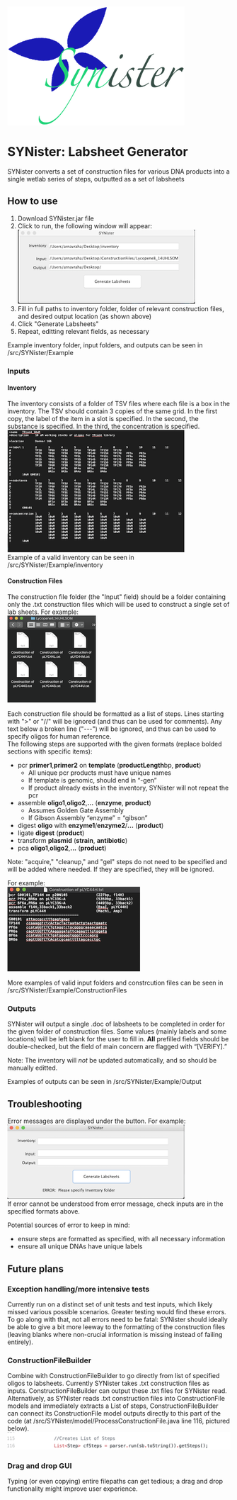 ![SYNister Logo](/READMEphotos/SYNister.png)
# SYNister: Labsheet Generator
SYNister converts a set of construction files for various DNA products into a single wetlab series of steps, outputted as a set of labsheets
## How to use
1. Download SYNister.jar file
2. Click to run, the following window will appear:  
![interface1](/READMEphotos/interface.png)    
3. Fill in full paths to inventory folder, folder of relevant construction files, and desired output location (as shown above)
4. Click "Generate Labsheets"
5. Repeat, editting relevant fields, as necessary
  
Example inventory folder, input folders, and outputs can be seen in /src/SYNister/Example  
### Inputs
#### Inventory
The inventory consists of a folder of TSV files where each file is a box in the inventory. The TSV should contain 3 copies of the same grid. In the first copy, the label of the item in a slot is specified. In the second, the substance is specified. In the third, the concentration is specified.    
![inv3](/READMEphotos/inventory.png)   
Example of a valid inventory can be seen in /src/SYNister/Example/inventory
#### Construction Files
The construction file folder (the "Input" field) should be a folder containing only the .txt construction files which will be used to construct a single set of lab sheets. For example:  
![inputfolder3s](/READMEphotos/inputfolder.png)   
   
Each construction file should be formatted as a list of steps. Lines starting with ">" or "//" will be ignored (and thus can be used for comments). Any text below a broken line ("---") will be ignored, and thus can be used to specify oligos for human reference.  
The following steps are supported with the given formats (replace bolded sections with specific items):  
 * pcr **primer1**,**primer2** on **template**		(**productLength**bp, **product**)
   * All unique pcr products must have unique names
   * If template is genomic, should end in “-gen”
   * If product already exists in the inventory, SYNister will not repeat the pcr
 * assemble **oligo1**,**oligo2**,**...**				(**enzyme**, **product**)
   * Assumes Golden Gate Assembly
   * If Gibson Assembly “enzyme” = “gibson”
 * digest **oligo** with **enzyme1**/**enzyme2**/**...**	(**product**)
 * ligate **digest**							(**product**)
 * transform **plasmid**						(**strain**, **antibiotic**)
 * pca **oligo1**,**oligo2**,**...** 					(**product**)   
 
Note: "acquire," "cleanup," and "gel" steps do not need to be specified and will be added where needed. If they are specified, they will be ignored.    
   
For example:   
![input3](/READMEphotos/input.png)  
 
    
More examples of valid input folders and constrcution files can be seen in /src/SYNister/Example/ConstructionFiles  
### Outputs
SYNister will output a single .doc of labsheets to be completed in order for the given folder of construction files. Some values (mainly labels and some locations) will be left blank for the user to fill in. **All** prefilled fields should be double-checked, but the field of main concern are flagged with “[VERIFY].”  
  
Note: The inventory will *not* be updated automatically, and so should be manually editted.
  
Examples of outputs can be seen in /src/SYNister/Example/Output 
## Troubleshooting
Error messages are displayed under the button. For example:     
![error](/READMEphotos/interface_error.png)  
If error cannot be understood from error message, check inputs are in the specified formats above.  

Potential sources of error to keep in mind:
 * ensure steps are formatted as specified, with all necessary information
 * ensure all unique DNAs have unique labels   
## Future plans
### Exception handling/more intensive tests
Currently run on a distinct set of unit tests and test inputs, which likely missed various possible scenarios. Greater testing would find these errors. To go along with that, not all errors need to be fatal: SYNister should ideally be able to give a bit more leeway to the formatting of the construction files (leaving blanks where non-crucial information is missing instead of failing entirely).
### ConstructionFileBuilder
Combine with ConstructionFileBuilder to go directly from list of specified oligos to labsheets. Currently SYNister takes .txt construction files as inputs. ConstructionFileBuilder can output these .txt files for SYNister read. Alternatively, as SYNister reads .txt construction files into ConstructionFile models and immediately extracts a List of steps, ConstructionFileBuilder can connect its ConstructionFile model outputs directly to this part of the code (at /src/SYNister/model/ProcessConstructionFile.java line 116, pictured below).  
![cfbuilders2](/READMEphotos/ProcessConstructionFiles.png)   
### Drag and drop GUI
Typing (or even copying) entire filepaths can get tedious; a drag and drop functionality might improve user experience.
